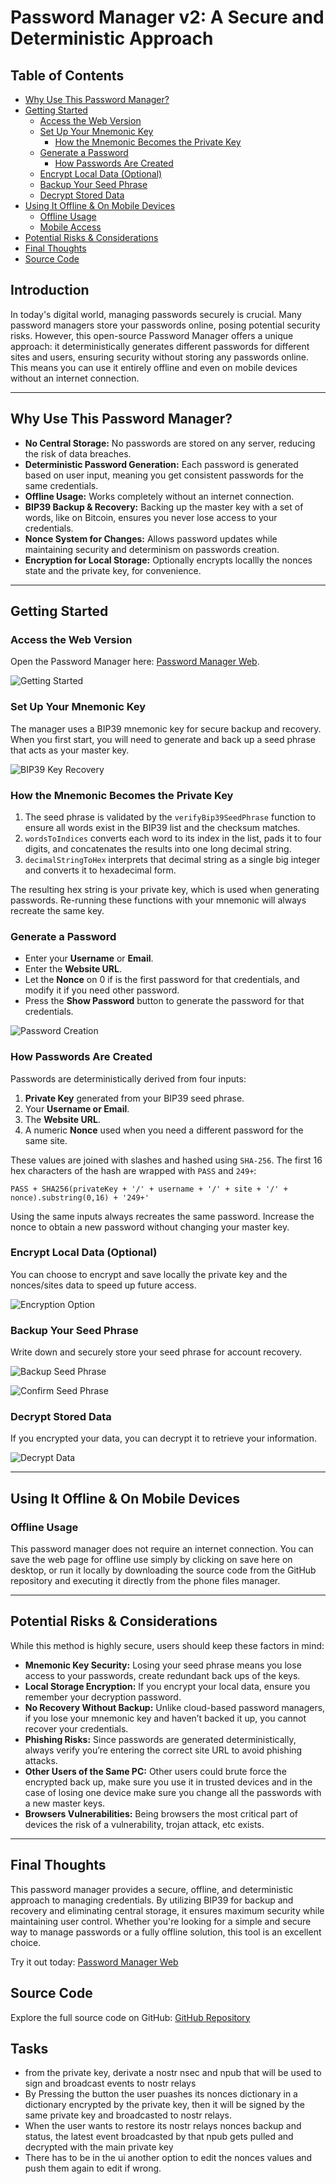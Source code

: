 # Password Manager v2: A Secure and Deterministic Approach

## Table of Contents
- [Why Use This Password Manager?](#why-use-this-password-manager)
- [Getting Started](#getting-started)
  - [Access the Web Version](#access-the-web-version)
  - [Set Up Your Mnemonic Key](#set-up-your-mnemonic-key)
    - [How the Mnemonic Becomes the Private Key](#how-the-mnemonic-becomes-the-private-key)
  - [Generate a Password](#generate-a-password)
    - [How Passwords Are Created](#how-passwords-are-created)
  - [Encrypt Local Data (Optional)](#encrypt-local-data-optional)
  - [Backup Your Seed Phrase](#backup-your-seed-phrase)
  - [Decrypt Stored Data](#decrypt-stored-data)
- [Using It Offline & On Mobile Devices](#using-it-offline--on-mobile-devices)
  - [Offline Usage](#offline-usage)
  - [Mobile Access](#mobile-access)
- [Potential Risks & Considerations](#potential-risks--considerations)
- [Final Thoughts](#final-thoughts)
- [Source Code](#source-code)

## **Introduction**

In today's digital world, managing passwords securely is crucial. Many password managers store your passwords online, posing potential security risks. However, this open-source Password Manager offers a unique approach: it deterministically generates different passwords for different sites and users, ensuring security without storing any passwords online. This means you can use it entirely offline and even on mobile devices without an internet connection.

---

## **Why Use This Password Manager?**

- **No Central Storage:** No passwords are stored on any server, reducing the risk of data breaches.
- **Deterministic Password Generation:** Each password is generated based on user input, meaning you get consistent passwords for the same credentials.
- **Offline Usage:** Works completely without an internet connection.
- **BIP39 Backup & Recovery:** Backing up the master key with a set of words, like on Bitcoin, ensures you never lose access to your credentials.
- **Nonce System for Changes:** Allows password updates while maintaining security and determinism on passwords creation.
- **Encryption for Local Storage:** Optionally encrypts locallly the nonces state and the private key, for convenience.

---

## **Getting Started**

### **Access the Web Version**  
Open the Password Manager here: [Password Manager Web](https://fabricio333.github.io/PasswordManagerWeb/).
   
![Getting Started](https://m.primal.net/OzRc.png)
   
### **Set Up Your Mnemonic Key**
The manager uses a BIP39 mnemonic key for secure backup and recovery. When you first start, you will need to generate and back up a seed phrase that acts as your master key.

![BIP39 Key Recovery](https://m.primal.net/OzRe.png)

### **How the Mnemonic Becomes the Private Key**
1. The seed phrase is validated by the `verifyBip39SeedPhrase` function to ensure
   all words exist in the BIP39 list and the checksum matches.
2. `wordsToIndices` converts each word to its index in the list, pads it to four
   digits, and concatenates the results into one long decimal string.
3. `decimalStringToHex` interprets that decimal string as a single big integer
   and converts it to hexadecimal form.

The resulting hex string is your private key, which is used when generating
passwords. Re-running these functions with your mnemonic will always recreate the
same key.

### **Generate a Password**
- Enter your **Username** or **Email**.
- Enter the **Website URL**.
- Let the **Nonce** on 0 if is the first password for that credentials, and modify it if you need other password.
- Press the **Show Password** button to generate the password for that credentials.
 
![Password Creation](https://m.primal.net/OzRg.png)

### **How Passwords Are Created**
Passwords are deterministically derived from four inputs:

1. **Private Key** generated from your BIP39 seed phrase.
2. Your **Username or Email**.
3. The **Website URL**.
4. A numeric **Nonce** used when you need a different password for the same site.

These values are joined with slashes and hashed using `SHA-256`. The first 16
hex characters of the hash are wrapped with `PASS` and `249+`:

```
PASS + SHA256(privateKey + '/' + username + '/' + site + '/' + nonce).substring(0,16) + '249+'
```

Using the same inputs always recreates the same password. Increase the nonce to
obtain a new password without changing your master key.
   
### **Encrypt Local Data (Optional)**  
You can choose to encrypt and save locally the private key and the nonces/sites data to speed up future access.
   
![Encryption Option](https://m.primal.net/OzRm.png)
   
### **Backup Your Seed Phrase**  
Write down and securely store your seed phrase for account recovery.
   
![Backup Seed Phrase](https://m.primal.net/OzRn.png)  

![Confirm Seed Phrase](https://m.primal.net/OzRo.png)
   
### **Decrypt Stored Data**  
If you encrypted your data, you can decrypt it to retrieve your information.
   
![Decrypt Data](https://m.primal.net/OzRp.png)

---

## **Using It Offline & On Mobile Devices**

### **Offline Usage**
This password manager does not require an internet connection. You can save the web page for offline use simply by clicking on save here on desktop, or run it locally by downloading the source code from the GitHub repository and executing it directly from the phone files manager.

---

## **Potential Risks & Considerations**

While this method is highly secure, users should keep these factors in mind:

- **Mnemonic Key Security:** Losing your seed phrase means you lose access to your passwords, create redundant back ups of the keys.
- **Local Storage Encryption:** If you encrypt your local data, ensure you remember your decryption password.
- **No Recovery Without Backup:** Unlike cloud-based password managers, if you lose your mnemonic key and haven’t backed it up, you cannot recover your credentials.
- **Phishing Risks:** Since passwords are generated deterministically, always verify you’re entering the correct site URL to avoid phishing attacks.
- **Other Users of the Same PC:** Other users could brute force the encrypted back up, make sure you use it in trusted devices and in the case of losing one device make sure you change all the passwords with a new master keys.
- **Browsers Vulnerabilities:** Being browsers the most critical part of devices the risk of a vulnerability, trojan attack, etc exists.
---

## **Final Thoughts**

This password manager provides a secure, offline, and deterministic approach to managing credentials. By utilizing BIP39 for backup and recovery and eliminating central storage, it ensures maximum security while maintaining user control. Whether you're looking for a simple and secure way to manage passwords or a fully offline solution, this tool is an excellent choice.

Try it out today: [Password Manager Web](https://fabricio333.github.io/PasswordManagerWeb/)

## **Source Code**
Explore the full source code on GitHub: [GitHub Repository](https://github.com/fabricio333/PasswordManagerWeb)

<script src="./crypto-js.min.js"></script>

## **Tasks**
- from the private key, derivate a nostr nsec and npub that will be used to sign and broadcast events to nostr relays
- By Pressing the button the user puashes its nonces dictionary in a dictionary encrypted by the private key, then it will be signed by the same private key and broadcasted to nostr relays.
- When the user wants to restore its nostr relays nonces backup and status, the latest event broadcasted by that npub gets pulled and decrypted with the main private key
- There has to be in the ui another option to edit the nonces values and push them again to edit if wrong.